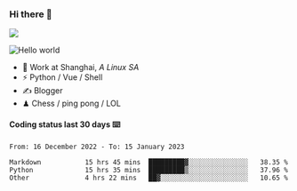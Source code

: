 ### Hi there 👋
![](https://komarev.com/ghpvc/?username=Xuhandsome)


<img src="https://github-readme-stats.vercel.app/api?username=XuHandsome&show_icons=true&theme=merko" alt="Hello world">

<br/>

- 🍻  Work at Shanghai, _A Linux SA_
- ⚡  Python / Vue / Shell
- ✍️  Blogger
- ♟  Chess / ping pong / LOL

#### Coding status last 30 days ⌨️

<!--START_SECTION:waka-->

```text
From: 16 December 2022 - To: 15 January 2023

Markdown           15 hrs 45 mins  █████████▓░░░░░░░░░░░░░░░   38.35 %
Python             15 hrs 35 mins  █████████▒░░░░░░░░░░░░░░░   37.96 %
Other              4 hrs 22 mins   ██▓░░░░░░░░░░░░░░░░░░░░░░   10.65 %
```

<!--END_SECTION:waka-->
